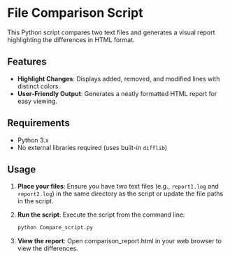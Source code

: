# File Comparison Script

This Python script compares two text files and generates a visual report highlighting the differences in HTML format.

## Features

- **Highlight Changes**: Displays added, removed, and modified lines with distinct colors.
- **User-Friendly Output**: Generates a neatly formatted HTML report for easy viewing.

## Requirements

- Python 3.x
- No external libraries required (uses built-in `difflib`)

## Usage

1. **Place your files**: Ensure you have two text files (e.g., `report1.log` and `report2.log`) in the same directory as the script or update the file paths in the script.
  
2. **Run the script**: Execute the script from the command line:
   ```bash
   python Compare_script.py

3. **View the report**: Open comparison_report.html in your web browser to view the differences.



